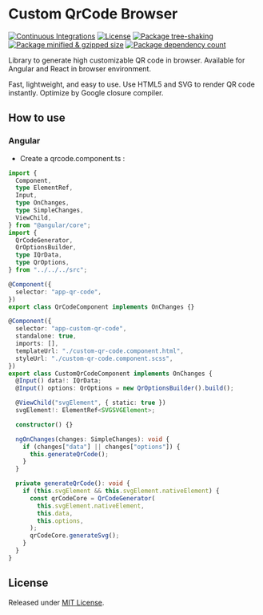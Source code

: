 # Custom QrCode Browser

[![Continuous Integrations](https://github.com/CyrilDesch/custom-qrcode-browser/actions/workflows/continuous-integrations.yaml/badge.svg?branch=main)](https://github.com/CyrilDesch/custom-qrcode-browser/actions/workflows/continuous-integrations.yaml)
[![License](https://badgen.net/github/license/CyrilDesch/custom-qrcode-browser?cache=600)](./LICENSE)
[![Package tree-shaking](https://badgen.net/bundlephobia/tree-shaking/custom-qrcode-browser?cache=600)](https://bundlephobia.com/package/custom-qrcode-browser)
[![Package minified & gzipped size](https://badgen.net/bundlephobia/minzip/custom-qrcode-browser?cache=600)](https://bundlephobia.com/package/custom-qrcode-browser)
[![Package dependency count](https://badgen.net/bundlephobia/dependency-count/custom-qrcode-browser?cache=600)](https://bundlephobia.com/package/custom-qrcode-browser)

Library to generate high customizable QR code in browser. Available for Angular and React in browser environment.

Fast, lightweight, and easy to use. Use HTML5 and SVG to render QR code instantly. Optimize by Google closure compiler.

## How to use

### Angular

- Create a qrcode.component.ts :

```typescript
import {
  Component,
  type ElementRef,
  Input,
  type OnChanges,
  type SimpleChanges,
  ViewChild,
} from "@angular/core";
import {
  QrCodeGenerator,
  QrOptionsBuilder,
  type IQrData,
  type QrOptions,
} from "../../../src";

@Component({
  selector: "app-qr-code",
})
export class QrCodeComponent implements OnChanges {}

@Component({
  selector: "app-custom-qr-code",
  standalone: true,
  imports: [],
  templateUrl: "./custom-qr-code.component.html",
  styleUrl: "./custom-qr-code.component.scss",
})
export class CustomQrCodeComponent implements OnChanges {
  @Input() data!: IQrData;
  @Input() options: QrOptions = new QrOptionsBuilder().build();

  @ViewChild("svgElement", { static: true })
  svgElement!: ElementRef<SVGSVGElement>;

  constructor() {}

  ngOnChanges(changes: SimpleChanges): void {
    if (changes["data"] || changes["options"]) {
      this.generateQrCode();
    }
  }

  private generateQrCode(): void {
    if (this.svgElement && this.svgElement.nativeElement) {
      const qrCodeCore = QrCodeGenerator(
        this.svgElement.nativeElement,
        this.data,
        this.options,
      );
      qrCodeCore.generateSvg();
    }
  }
}
```

## License

Released under [MIT License](./LICENSE).
